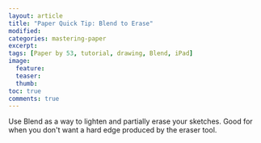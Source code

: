 ```yaml
---
layout: article
title: "Paper Quick Tip: Blend to Erase"
modified:
categories: mastering-paper
excerpt:
tags: [Paper by 53, tutorial, drawing, Blend, iPad]
image:
  feature:
  teaser:
  thumb:
toc: true
comments: true
---
```


Use Blend as a way to lighten and partially erase your sketches. Good for when you don't want a hard edge produced by the eraser tool.